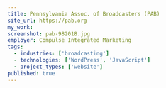 ```yaml
---
title: Pennsylvania Assoc. of Broadcasters (PAB)
site_url: https://pab.org
my_work:
screenshot: pab-982018.jpg
employer: Compulse Integrated Marketing
tags:
  - industries: ['broadcasting']
  - technologies: ['WordPress', 'JavaScript']
  - project_types: ['website']
published: true
---
```

